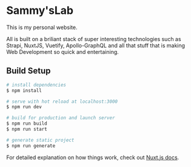 # Sammy's**Lab**

This is my personal website.

All is built on a briliant stack of super interesting technologies such as Strapi, NuxtJS, Vuetify, Apollo-GraphQL and all that stuff that is making Web Development so quick and entertaining.

## Build Setup

```bash
# install dependencies
$ npm install

# serve with hot reload at localhost:3000
$ npm run dev

# build for production and launch server
$ npm run build
$ npm run start

# generate static project
$ npm run generate
```

For detailed explanation on how things work, check out [Nuxt.js docs](https://nuxtjs.org).
